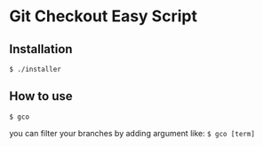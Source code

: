 # Git Checkout Easy Script


## Installation 


`$ ./installer`


## How to use 

`$ gco`

you can filter your branches by adding argument like:
`$ gco [term]`


